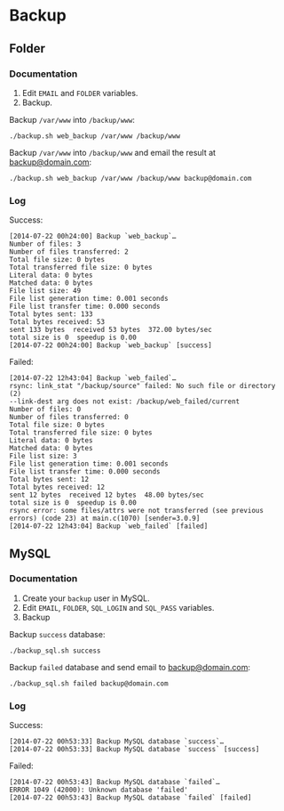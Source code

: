 Backup
======

## Folder

### Documentation

1.  Edit `EMAIL` and `FOLDER` variables.
2.  Backup.

Backup `/var/www` into `/backup/www`:

    ./backup.sh web_backup /var/www /backup/www

Backup `/var/www` into `/backup/www` and email the result at backup@domain.com:

    ./backup.sh web_backup /var/www /backup/www backup@domain.com

### Log

Success:

    [2014-07-22 00h24:00] Backup `web_backup`…
    Number of files: 3
    Number of files transferred: 2
    Total file size: 0 bytes
    Total transferred file size: 0 bytes
    Literal data: 0 bytes
    Matched data: 0 bytes
    File list size: 49
    File list generation time: 0.001 seconds
    File list transfer time: 0.000 seconds
    Total bytes sent: 133
    Total bytes received: 53
    sent 133 bytes  received 53 bytes  372.00 bytes/sec
    total size is 0  speedup is 0.00
    [2014-07-22 00h24:00] Backup `web_backup` [success]

Failed:

    [2014-07-22 12h43:04] Backup `web_failed`…
    rsync: link_stat "/backup/source" failed: No such file or directory (2)
    --link-dest arg does not exist: /backup/web_failed/current
    Number of files: 0
    Number of files transferred: 0
    Total file size: 0 bytes
    Total transferred file size: 0 bytes
    Literal data: 0 bytes
    Matched data: 0 bytes
    File list size: 3
    File list generation time: 0.001 seconds
    File list transfer time: 0.000 seconds
    Total bytes sent: 12
    Total bytes received: 12
    sent 12 bytes  received 12 bytes  48.00 bytes/sec
    total size is 0  speedup is 0.00
    rsync error: some files/attrs were not transferred (see previous errors) (code 23) at main.c(1070) [sender=3.0.9]
    [2014-07-22 12h43:04] Backup `web_failed` [failed]

## MySQL

### Documentation

1.  Create your `backup` user in MySQL.
2.  Edit `EMAIL`, `FOLDER`, `SQL_LOGIN` and `SQL_PASS` variables.
3.  Backup

Backup `success` database:

    ./backup_sql.sh success

Backup `failed` database and send email to backup@domain.com:

    ./backup_sql.sh failed backup@domain.com

### Log

Success:

    [2014-07-22 00h53:33] Backup MySQL database `success`…
    [2014-07-22 00h53:33] Backup MySQL database `success` [success]

Failed:

    [2014-07-22 00h53:43] Backup MySQL database `failed`…
    ERROR 1049 (42000): Unknown database 'failed'
    [2014-07-22 00h53:43] Backup MySQL database `failed` [failed]
